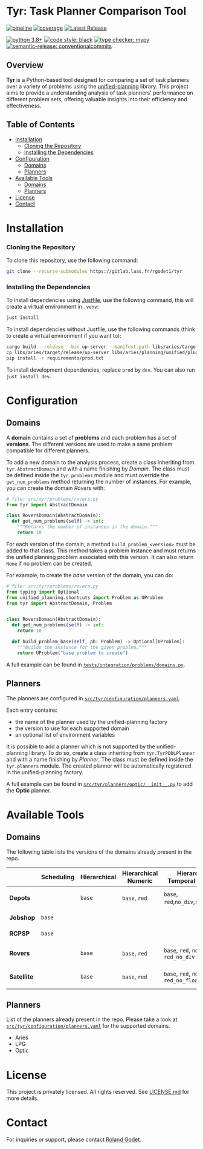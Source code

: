 # Tyr: Task Planner Comparison Tool

[![pipeline](https://gitlab.laas.fr/rgodet1/tyr/badges/master/pipeline.svg)](https://gitlab.laas.fr/rgodet1/tyr/-/pipelines)
[![coverage](https://gitlab.laas.fr/rgodet1/tyr/badges/master/coverage.svg)](https://gitlab.laas.fr/rgodet1/tyr/-/graphs/master/charts)
[![Latest Release](https://gitlab.laas.fr/rgodet1/tyr/-/badges/release.svg)](https://gitlab.laas.fr/rgodet1/tyr/-/releases)

[![python 3.8+](https://img.shields.io/badge/python-3.8+-blue.svg?logo=python)](https://www.python.org/)
[![code style: black](https://img.shields.io/badge/code%20style-black-000000.svg)](https://github.com/psf/black)
[![type checker: mypy](https://img.shields.io/badge/%20type_checker-mypy-%231674b1)](https://github.com/python/mypy)
[![semantic-release: conventionalcommits](https://img.shields.io/badge/semantic--release-conventionalcommits-e10079?logo=semantic-release)](https://github.com/semantic-release/semantic-release)


## Overview

**Tyr** is a Python-based tool designed for comparing a set of task planners over a variety of problems using the [unified-planning](https://unified-planning.readthedocs.io) library.
This project aims to provide a understanding analysis of task planners' performance on different problem sets, offering valuable insights into their efficiency and effectiveness.

## Table of Contents

- [Installation](#installation)
    - [Cloning the Repository](#cloning-the-repository)
    - [Installing the Dependencies](#installing-the-dependencies)
- [Configuration](#configuration)
  - [Domains](#domains)
  - [Planners](#planners)
- [Available Tools](#available-tools)
  - [Domains](#domains-1)
  - [Planners](#planners-1)
- [License](#license)
- [Contact](#contact)

# Installation

### Cloning the Repository

To clone this repository, use the following command:

```bash
git clone --recurse-submodules https://gitlab.laas.fr/rgodet1/tyr
```

### Installing the Dependencies

To install dependencies using [Justfile](https://github.com/casey/just), use the following command, this will create a virtual environment in `.venv`:

```bash
just install
```

To install dependencies without Justfile, use the following commands (think to create a virtual environment if you want to):

```bash
cargo build --release --bin up-server --manifest-path libs/aries/Cargo.toml
cp libs/aries/target/release/up-server libs/aries/planning/unified/plugin/up_aries/bin/up-aries_linux_amd64
pip install -r requirements/prod.txt
```

To install development dependencies, replace `prod` by `dev`.
You can also run `just install dev`.

# Configuration

## Domains

A **domain** contains a set of **problems** and each problem has a set of **versions**.
The different versions are used to make a same problem compatible for different planners.

To add a new domain to the analysis process, create a class inheriting from `tyr.AbstractDomain` and with a name finishing by *Domain*.
The class must be defined inside the `tyr.problems` module and must override the `get_num_problems` method returning the number of instances.
For example, you can create the domain *Rovers* with:

```python
# file: src/tyr/problems/rovers.py
from tyr import AbstractDomain

class RoversDomain(AbstractDomain):
  def get_num_problems(self) -> int:
    """Returns the number of instances in the domain."""
    return 10
```

For each version of the domain, a method `build_problem_<version>` must be added to that class.
This method takes a problem instance and must returns the unified planning problem associated with this version.
It can also return `None` if no problem can be created.

For example, to create the *base* version of the domain, you can do:

```python
# file: src/tyr/problems/rovers.py
from typing import Optional
from unified_planning.shortcuts import Problem as UProblem
from tyr import AbstractDomain, Problem


class RoversDomain(AbstractDomain):
  def get_num_problems(self) -> int:
    return 10

  def build_problem_base(self, pb: Problem) -> Optional[UProblem]:
    """Builds the instance for the given problem."""
    return UProblem("base problem to create")
```

A full example can be found in [`tests/integration/problems/domains.py`](https://gitlab.laas.fr/rgodet1/tyr/-/blob/master/tests/integration/problems/domains.py).

## Planners

The planners are configured in [`src/tyr/configuration/planners.yaml`](https://gitlab.laas.fr/rgodet1/tyr/-/blob/master/src/tyr/configuration/planners.yaml).

Each entry contains:

- the name of the planner used by the unified-planning factory
- the version to use for each supported domain
- an optional list of environment variables

It is possible to add a planner which is not supported by the unified-planning library.
To do so, create a class inheriting from `tyr.TyrPDDLPlanner` and with a name finishing by *Planner*.
The class must be defined inside the `tyr.planners` module.
The created planner will be automatically registered in the unified-planning factory.

A full example can be found in [`src/tyr/planners/optic/__init__.py`](https://gitlab.laas.fr/rgodet1/tyr/-/blob/master/src/tyr/planners/optic/__init__.py) to add the **Optic** planner.

# Available Tools

## Domains

The following table lists the versions of the domains already present in the repo.

|               | Scheduling | Hierarchical | Hierarchical Numeric | Hierarchical Temporal Numeric             | Numeric      | Temporal Numeric                          |
| ------------- | ---------- | ------------ | -------------------- | ----------------------------------------- | ------------ | ----------------------------------------- |
| **Depots**    |            | `base`       | `base`, `red`        | `base`, `red`,`no_div`,`red_no_div`       | `base`,`red` | `base`, `red`, `no_div`, `red_no_div`     |
| **Jobshop**   | `base`     |              |                      |                                           |              | `base`, `no_neg_cond`                     |
| **RCPSP**     | `base`     |              |                      |                                           |              | `base`, `no_neg_cond`                     |
| **Rovers**    |            | `base`       | `base`, `red`        | `base`, `red`, `no_div`, `red_no_div`     | `base`,`red` | `base`, `red`, `no_div`, `red_no_div`     |
| **Satellite** |            | `base`       | `base`, `red`        | `base`, `red`, `no_float`, `red_no_float` | `base`,`red` | `base`, `red`, `no_float`, `red_no_float` |

## Planners

List of the planners already present in the repo.
Please take a look at [`src/tyr/configuration/planners.yaml`](https://gitlab.laas.fr/rgodet1/tyr/-/blob/master/src/tyr/configuration/planners.yaml) for the supported domains.

- Aries
- LPG
- Optic

# License

This project is privately licensed.
All rights reserved.
See [LICENSE.md](https://gitlab.laas.fr/rgodet1/tyr/-/blob/master/LICENSE.md) for more details.

# Contact

For inquiries or support, please contact [Roland Godet](mailto:rgodet@raida.fr).
